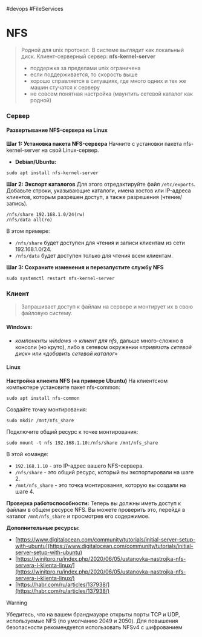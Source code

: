 #devops #FileServices 

# NFS

> Родной для unix протокол. В системе выглядит как локальный диск. Клиент-серверный
> сервер: **nfs-kernel-server**
> - поддержка за пределами unix ограничена
> - если поддерживается, то скорость выше
> - хорошо справляется в ситуациях, где много одних и тех же машин стучатся к серверу
> - не совсем понятная настройка (маунтить сетевой каталог как родной)

### Сервер
#### Развертывание NFS-сервера на Linux

**Шаг 1: Установка пакета NFS-сервера**
Начните с установки пакета nfs-kernel-server на свой Linux-сервер. 
- **Debian/Ubuntu:**
```
sudo apt install nfs-kernel-server
```

**Шаг 2: Экспорт каталогов**
Для этого отредактируйте файл `/etc/exports`. Добавьте строки, указывающие каталоги, имена хостов или IP-адреса клиентов, которым разрешен доступ, а также разрешения (чтение/запись).
```
/nfs/share 192.168.1.0/24(rw)
/nfs/data all(ro)
```
В этом примере:
- `/nfs/share` будет доступен для чтения и записи клиентам из сети 192.168.1.0/24.
- `/nfs/data` будет доступен только для чтения всем клиентам.

**Шаг 3: Сохраните изменения и перезапустите службу NFS**
```
sudo systemctl restart nfs-kernel-server
```



### Клиент
> Запрашивает доступ к файлам на сервере и монтирует их в свою файловую систему.
#### Windows: 
- *компоненты windows* -> *клиент для nfs*, дальше много-сложно в консоли (но круто), либо в сетевом окружении «*привязать сетевой диск*» или «*добавить сетевой каталог*»

#### Linux
**Настройка клиента NFS (на примере Ubuntu)**
На клиентском компьютере установите пакет nfs-common:
```
sudo apt install nfs-common
```
Создайте точку монтирования:
```
sudo mkdir /mnt/nfs_share
```
Подключите общий ресурс к точке монтирования:
```
sudo mount -t nfs 192.168.1.10:/nfs/share /mnt/nfs_share
```

В этой команде:
- `192.168.1.10` - это IP-адрес вашего NFS-сервера.
- `/nfs/share` - это общий ресурс, который вы экспортировали на шаге 2.
- `/mnt/nfs_share` - это точка монтирования, которую вы создали на шаге 4.

**Проверка работоспособности:**
Теперь вы должны иметь доступ к файлам в общем ресурсе NFS. Вы можете проверить это, перейдя в каталог `/mnt/nfs_share` и просмотрев его содержимое.

**Дополнительные ресурсы:**
- [https://www.digitalocean.com/community/tutorials/initial-server-setup-with-ubuntu](https://www.digitalocean.com/community/tutorials/initial-server-setup-with-ubuntu)
- [https://winitpro.ru/index.php/2020/06/05/ustanovka-nastrojka-nfs-servera-i-klienta-linux/](https://winitpro.ru/index.php/2020/06/05/ustanovka-nastrojka-nfs-servera-i-klienta-linux/)
- [https://habr.com/ru/articles/137938/](https://habr.com/ru/articles/137938/)

>[!warning]
Убедитесь, что на вашем брандмауэре открыты порты TCP и UDP, используемые NFS (по умолчанию 2049 и 2050).
Для повышения безопасности рекомендуется использовать NFSv4 с шифрованием